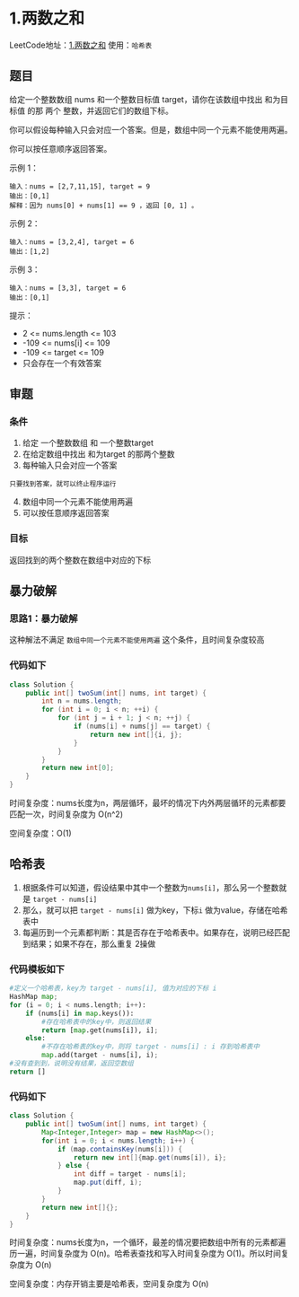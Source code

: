 # 1.两数之和
LeetCode地址：[1.两数之和](https://leetcode-cn.com/problems/two-sum/)
使用：`哈希表`

## 题目
给定一个整数数组 nums 和一个整数目标值 target，请你在该数组中找出 和为目标值 的那 两个 整数，并返回它们的数组下标。

你可以假设每种输入只会对应一个答案。但是，数组中同一个元素不能使用两遍。

你可以按任意顺序返回答案。

示例 1：
```
输入：nums = [2,7,11,15], target = 9
输出：[0,1]
解释：因为 nums[0] + nums[1] == 9 ，返回 [0, 1] 。
```

示例 2：
```
输入：nums = [3,2,4], target = 6
输出：[1,2]
```

示例 3：
```
输入：nums = [3,3], target = 6
输出：[0,1]
```

提示：
- 2 <= nums.length <= 103
- -109 <= nums[i] <= 109
- -109 <= target <= 109
- 只会存在一个有效答案

## 审题
### 条件
1. 给定 一个整数数组 和 一个整数target
2. 在给定数组中找出 和为target 的那两个整数
3. 每种输入只会对应一个答案
```
只要找到答案，就可以终止程序运行
```
4. 数组中同一个元素不能使用两遍
5. 可以按任意顺序返回答案
### 目标
返回找到的两个整数在数组中对应的下标

## 暴力破解
### 思路1：暴力破解
这种解法不满足 `数组中同一个元素不能使用两遍` 这个条件，且时间复杂度较高

### 代码如下
```java
class Solution {
    public int[] twoSum(int[] nums, int target) {
        int n = nums.length;
        for (int i = 0; i < n; ++i) {
            for (int j = i + 1; j < n; ++j) {
                if (nums[i] + nums[j] == target) {
                    return new int[]{i, j};
                }
            }
        }
        return new int[0];
    }
}
```
时间复杂度：nums长度为n，两层循环，最坏的情况下内外两层循环的元素都要匹配一次，时间复杂度为 O(n^2)

空间复杂度：O(1)

## 哈希表
1. 根据条件可以知道，假设结果中其中一个整数为`nums[i]`，那么另一个整数就是 `target - nums[i]`
2. 那么，就可以把 `target - nums[i]` 做为key，下标`i` 做为value，存储在哈希表中
3. 每遍历到一个元素都判断：其是否存在于哈希表中。如果存在，说明已经匹配到结果；如果不存在，那么重复 2操做

### 代码模板如下
```python
#定义一个哈希表，key为 target - nums[i], 值为对应的下标 i
HashMap map;
for (i = 0; i < nums.length; i++):
    if (nums[i] in map.keys()):
        #存在哈希表中的key中，则返回结果
        return [map.get(nums[i]), i];
    else:
        #不存在哈希表的key中，则将 target - nums[i] : i 存到哈希表中
        map.add(target - nums[i], i);
#没有查到到，说明没有结果，返回空数组
return []
```

### 代码如下
```java
class Solution {
    public int[] twoSum(int[] nums, int target) {
        Map<Integer,Integer> map = new HashMap<>();
        for(int i = 0; i < nums.length; i++) {
            if (map.containsKey(nums[i])) {
                return new int[]{map.get(nums[i]), i};
            } else {
                int diff = target - nums[i];
                map.put(diff, i);
            }
        }
        return new int[]{};
    }
}
```
时间复杂度：nums长度为n，一个循环，最差的情况要把数组中所有的元素都遍历一遍，时间复杂度为 O(n)。哈希表查找和写入时间复杂度为 O(1)。所以时间复杂度为 O(n)

空间复杂度：内存开销主要是哈希表，空间复杂度为 O(n)